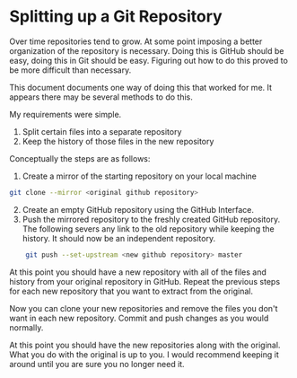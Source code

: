 # Splitting up a Git Repository

Over time repositories tend to grow. At some point imposing a better organization of the repository is necessary. Doing this is GitHub should be easy, doing this in Git should be easy. Figuring out how to do this proved to be more difficult than necessary.

This document documents one way of doing this that worked for me. It appears there may be several methods to do this.

My requirements were simple.

 1. Split certain files into a separate repository
 2. Keep the history of those files in the new repository

Conceptually the steps are as follows:

 1. Create a mirror of the starting repository on your local machine

``` bash
git clone --mirror <original github repository>
```

 2. Create an empty GitHub repository using the GitHub Interface.
 3. Push the mirrored repository to the freshly created GitHub repository. The following severs any link to the old repository while keeping the history. It should now be an independent repository.

 ```bash
     git push --set-upstream <new github repository> master
 ```

 At this point you should have a new repository with all of the files and history from your original repository in GitHub. Repeat the previous steps for each new repository that you want to extract from the original.

 Now you can clone your new repositories and remove the files you don't want in each new repository. Commit and push changes as you would normally.

 At this point you should have the new repositories along with the original. What you do with the original is up to you. I would recommend keeping it around until you are sure you no longer need it.
